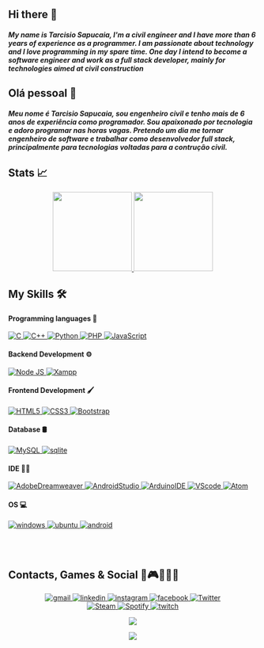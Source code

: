 ## Hi there 👋
  
##### My name is Tarcisio Sapucaia, I'm a civil engineer and I have more than 6 years of experience as a programmer. I am passionate about technology and I love programming in my spare time. One day I intend to become a software engineer and work as a full stack developer, mainly for technologies aimed at civil construction
  
## Olá pessoal 👋

##### Meu nome é Tarcisio Sapucaia, sou engenheiro civil e tenho mais de 6 anos de experiência como programador. Sou apaixonado por tecnologia e adoro programar nas horas vagas. Pretendo um dia me tornar engenheiro de software e trabalhar como desenvolvedor full stack, principalmente para tecnologias voltadas para a contrução civil.

## Stats 📈

<div>
<p align="center">
  
<a href="https://github.com/talsap" target="_blank">
<img height="160px" src="https://github-readme-stats.vercel.app/api?username=talsap&show_icons=true&theme=highcontrast"/></img>
<!-- <img height="130px" src="https://github-readme-stats.vercel.app/api/top-langs?username=talsap&layout=compact&langs_count=7&theme=highcontrast"/></img> -->
<img height="160px" src="http://github-readme-streak-stats.herokuapp.com?user=talsap&theme=highcontrast&border_radius=4"/></img>
</a>

</p>
</div>

## My Skills 🛠️

#### Programming languages 📜

<div>
<p align="left">
  
<a href="https://www.w3schools.com/c/" target="_blank"> 
<img alt="C" src="https://img.shields.io/badge/-C-323330?style=for-the-badge&logo=C"></img>
</a>
  
<a href="https://www.w3schools.com/cpp/" target="_blank"> 
<img alt="C++" src="https://img.shields.io/badge/-C%2B%2B-323330?style=for-the-badge&logo=c%2B%2B"></img>
</a>

<!-- <a href="https://www.w3schools.com/java/" target="_blank"> 
<img alt="Java" src="https://img.shields.io/badge/-Java-323330?style=for-the-badge&logo=java"></img> 
</a> -->

<a href="https://www.w3schools.com/python/" target="_blank"> 
<img alt="Python" src="https://img.shields.io/badge/-Python-323330?style=for-the-badge&logo=Python"></img>
</a>

<a href="https://www.w3schools.com/php/" target="_blank"> 
<img alt="PHP" src="https://img.shields.io/badge/-PHP-323330?style=for-the-badge&logo=php"></img>
</a>
  
<a href="https://www.w3schools.com/js/" target="_blank"> 
<img alt="JavaScript" src="https://img.shields.io/badge/-JavaScript-323330?style=for-the-badge&logo=javascript"></img>
</a>

</p>
</div>

#### Backend Development ⚙️

<div>
<p align="left">
  
<a href="https://nodejs.org/en/" target="_blank"> 
<img alt="Node JS" src="https://img.shields.io/badge/-Node.js-323330?style=for-the-badge&logo=nodedotjs">
</a>
  
<a href="https://www.apachefriends.org/download.html" target="_blank"> 
<img alt="Xampp" src="https://img.shields.io/badge/-Xampp-323330?style=for-the-badge&logo=xampp"></img>
</a>

</p>
</div>

#### Frontend Development 🖌

<div>
<p align="left">
  
<a href="https://www.w3schools.com/html/" target="_blank"> 
<img alt="HTML5" src="https://img.shields.io/badge/-HTML5-323330?style=for-the-badge&logo=html5"></img>
</a>

<a href="https://www.w3schools.com/css/" target="_blank"> 
<img alt="CSS3" src="https://img.shields.io/badge/-CSS3-323330?style=for-the-badge&logo=css3"></img>
</a>

<a href="https://www.w3schools.com/bootstrap/" target="_blank"> 
<img alt="Bootstrap" src="https://img.shields.io/badge/-Bootstrap-323330?style=for-the-badge&logo=Bootstrap"></img>

</a>
</p>
</div>

#### Database 🛢️

<div>
<p align="left">
  
<a href="https://www.w3schools.com/mysql/" target="_blank"> 
<img alt="MySQL" src="https://img.shields.io/badge/-MySQL-323330?style=for-the-badge&logo=mysql"></img>
</a>

<a href="https://sqlite.org/index.html" target="_blank"> 
<img alt="sqlite" src="https://img.shields.io/badge/-SQLite-323330?style=for-the-badge&logo=sqlite"></img>
</a>

</p>
</div>

#### IDE 👩‍💻

<div>
<p align="left">
  
<a href="https://www.adobe.com/br/products/dreamweaver.html" target="_blank"> 
<img alt="AdobeDreamweaver" src="https://img.shields.io/badge/-Adobe%20Dreamweaver-323330?style=for-the-badge&logo=Adobe%20Dreamweaver"></img>
</a>

<a href="https://developer.android.com/studio/" target="_blank"> 
<img alt="AndroidStudio" src="https://img.shields.io/badge/-Android_Studio-323330?style=for-the-badge&logo=android-studio"></img>
</a>

<a href="https://www.arduino.cc/en/software/" target="_blank"> 
<img alt="ArduinoIDE" src="https://img.shields.io/badge/-Arduino_IDE-323330?style=for-the-badge&logo=arduino"></img>
</a>

<a href="https://code.visualstudio.com/" target="_blank"> 
<img alt="VScode" src="https://img.shields.io/badge/-VS_Code-323330?style=for-the-badge&logo=visual%20studio%20code"></img>
</a>

<a href="https://atom.br.uptodown.com/windows/" target="_blank"> 
<img alt="Atom" src="https://img.shields.io/badge/-Atom-323330?style=for-the-badge&logo=Atom"></img>
</a>

</p>
</div>

#### OS 💻

<div>
<p align="left">
  
<a href="https://www.microsoft.com/pt-br/software-download/windows10/" target="_blank"> 
<img alt="windows" src="https://img.shields.io/badge/-windows-323330?style=for-the-badge&logo=windows"></img>
</a>

<a href="https://ubuntu.com/download/" target="_blank"> 
<img alt="ubuntu" src="https://img.shields.io/badge/-ubuntu-323330?style=for-the-badge&logo=ubuntu"></img>
</a>

<a href="https://www.android.com/intl/pt-BR_br/" target="_blank"> 
<img alt="android" src="https://img.shields.io/badge/-android-323330?style=for-the-badge&logo=android"></img>
</a>

</p>
</div>

</br>
</br>

## Contacts, Games & Social 📱🎮🙋🏻‍♂️

<div>
<p align="center">

<a href = "mailto:tarcisiosapucaia27@gmail.com" target="_blank">
<img alt="gmail" src="https://img.shields.io/badge/-Gmail-D14836?style=for-the-badge&logo=gmail&logoColor=white" target="_blank"></img>
</a>

<a href="https://www.linkedin.com/in/tarcisio-sapucaia/" target="_blank">
<img alt="linkedin" src="https://img.shields.io/badge/-LinkedIn-%230077B5?style=for-the-badge&logo=linkedin&logoColor=white" target="_blank"></img>
</a>

<a href="https://www.instagram.com/tal_sapucaia/" target="_blank">
<img alt="instagram" src="https://img.shields.io/badge/-Instagram-%23E4405F?style=for-the-badge&logo=instagram&logoColor=white" target="_blank"></img>
</a>

<a href="https://www.facebook.com/tal.sapucaia/" target="_blank">
<img alt="facebook" src="https://img.shields.io/badge/-Facebook-1877F2?style=for-the-badge&logo=facebook&logoColor=white" target="_blank"></img>
</a>

<a href="https://twitter.com/tal_sapucaia/" target="_blank"> 
<img alt="Twitter" src="https://img.shields.io/badge/-Twitter-1DA1F2?&style=for-the-badge&logo=twitter&logoColor=white"></img>
</a>


</br>

<a href="https://steamcommunity.com/id/tal_sapucaia/" target="_blank"> 
<img alt="Steam" src="https://img.shields.io/badge/-Steam-000000?style=for-the-badge&logo=steam&logoColor=white"></img>
</a>

<a href="https://open.spotify.com/user/12149014852/" target="_blank"> 
<img alt="Spotify" src="https://img.shields.io/badge/-Spotify-1ED760?&style=for-the-badge&logo=spotify&logoColor=white"></img>
</a>

<a href="https://www.twitch.tv/tal_sapucaia" target="_blank">
<img alt="twitch" src="https://img.shields.io/badge/Twitch-9146FF?style=for-the-badge&logo=twitch&logoColor=white" target="_blank"></img>
</a>

<!-- <a href="https://www.youtube.com/seu-canal-youtube-aqui" target="_blank">
<img src="https://img.shields.io/badge/YouTube-FF0000?style=for-the-badge&logo=youtube&logoColor=white" target="_blank"></img>
</a> -->

</p>
</div>
  
<p align="center"><img src="https://komarev.com/ghpvc/?username=talsap&label=Profile%20views&color=0e75b6&style=JavaScript"/></img></p>

<p align="center"><img src="https://img.shields.io/github/followers/talsap.svg?style=social&label=Follow&maxAge=2592000"/></img></p>

<!-- **talsap/talsap** is a ✨ _special_ ✨ repository because its `README.md` (this file) appears on your GitHub profile.
<!--
- 🎓 I have a degree in civil engineering at [UFRB](https://ufrb.edu.br/portal/)
- 🌱 I’m currently working on [EDP](https://github.com/talsap/edp) software development 
- 📫 How to reach me: 👇 -->

<!-- [![Facebookpage](https://dyn-qrcode.vercel.app/api?url=https://www.facebook.com/tal.sapucaia)](https://www.facebook.com/tal.sapucaia) -->
